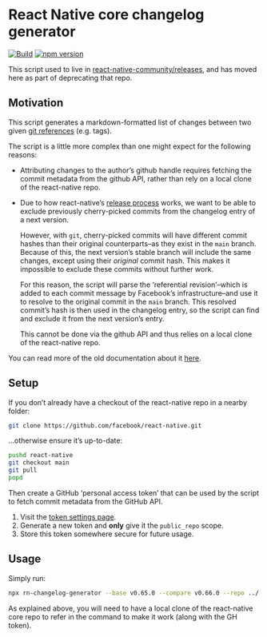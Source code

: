 # React Native core changelog generator

[![Build](https://github.com/microsoft/rnx-kit/actions/workflows/build.yml/badge.svg)](https://github.com/microsoft/rnx-kit/actions/workflows/build.yml)
[![npm version](https://img.shields.io/npm/v/@rnx-kit/rn-changelog-generator)](https://www.npmjs.com/package/@rnx-kit/rn-changelog-generator)

This script used to live in
[react-native-community/releases](https://github.com/react-native-community/releases/blob/master/scripts/changelog-generator.ts),
and has moved here as part of deprecating that repo.

## Motivation

This script generates a markdown-formatted list of changes between two given
[git references](https://git-scm.com/book/en/v2/Git-Internals-Git-References)
(e.g. tags).

The script is a little more complex than one might expect for the following
reasons:

- Attributing changes to the author’s github handle requires fetching the commit
  metadata from the github API, rather than rely on a local clone of the
  react-native repo.

- Due to how react-native’s
  [release process](https://github.com/facebook/react-native/wiki/Release-Process)
  works, we want to be able to exclude previously cherry-picked commits from the
  changelog entry of a next version.

  However, with `git`, cherry-picked commits will have different commit hashes
  than their original counterparts–as they exist in the `main` branch. Because
  of this, the next version’s stable branch will include the same changes,
  except using their _original_ commit hash. This makes it impossible to exclude
  these commits without further work.

  For this reason, the script will parse the ‘referential revision’–which is
  added to each commit message by Facebook’s infrastructure–and use it to
  resolve to the original commit in the `main` branch. This resolved commit’s
  hash is then used in the changelog entry, so the script can find and exclude
  it from the next version’s entry.

  This cannot be done via the github API and thus relies on a local clone of the
  react-native repo.

You can read more of the old documentation about it
[here](https://github.com/react-native-community/releases/blob/master/docs/generate-changelog.md).

## Setup

If you don’t already have a checkout of the react-native repo in a nearby
folder:

```bash
git clone https://github.com/facebook/react-native.git
```

…otherwise ensure it’s up-to-date:

```bash
pushd react-native
git checkout main
git pull
popd
```

Then create a GitHub ‘personal access token’ that can be used by the script to
fetch commit metadata from the GitHub API.

1. Visit the [token settings page](https://github.com/settings/tokens).
1. Generate a new token and **only** give it the `public_repo` scope.
1. Store this token somewhere secure for future usage.

## Usage

Simply run:

```sh
npx rn-changelog-generator --base v0.65.0 --compare v0.66.0 --repo ../../../react-native --changelog ../../../react-native/CHANGELOG.md --token [GH_TOKEN] > NEW_CHANGES.md
```

As explained above, you will need to have a local clone of the react-native core
repo to refer in the command to make it work (along with the GH token).
